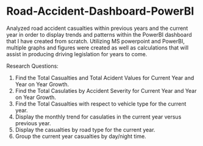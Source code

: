 # Road-Accident-Dashboard-PowerBI

Analyzed road accident casualties within previous years and the current year in order to display trends and patterns within the PowerBI dashboard that I have created from scratch. Utilizing MS powerpoint and PowerBI, multiple graphs and figures were created as well as calculations that will assist in producing driving legislation for years to come.

Research Questions:
1. Find the Total Casualties and Total Acident Values for Current Year and Year on Year Growth.
2. Find the Total Casulaties by Accident Severity for Current Year and Year on Year Growth.
3. Find the Total Casualties with respect to vehicle type for the current year.
4. Display the monthly trend for casulaties in the current year versus previous year.
5. Display the casualties by road type for the current year.
6. Group the current year casualties by day/night time.
